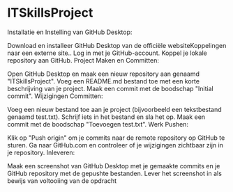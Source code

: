 # ITSkillsProject

Installatie en Instelling van GitHub Desktop:

Download en installeer GitHub Desktop van de officiële websiteKoppelingen naar een externe site..
Log in met je GitHub-account.
Koppel je lokale repository aan GitHub.
Project Maken en Committen:

Open GitHub Desktop en maak een nieuw repository aan genaamd "ITSkillsProject".
Voeg een README.md bestand toe met een korte beschrijving van je project.
Maak een commit met de boodschap "Initial commit".
Wijzigingen Committen:

Voeg een nieuw bestand toe aan je project (bijvoorbeeld een tekstbestand genaamd test.txt).
Schrijf iets in het bestand en sla het op.
Maak een commit met de boodschap "Toevoegen test.txt".
Werk Pushen:

Klik op "Push origin" om je commits naar de remote repository op GitHub te sturen.
Ga naar GitHub.com en controleer of je wijzigingen zichtbaar zijn in je repository.
Inleveren:

Maak een screenshot van GitHub Desktop met je gemaakte commits en je GitHub repository met de gepushte bestanden.
Lever het screenshot in als bewijs van voltooiing van de opdracht
